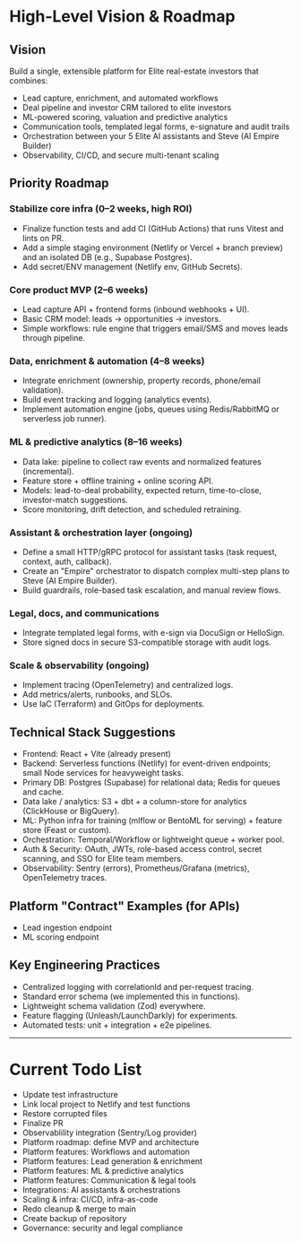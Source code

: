 # High-Level Vision & Roadmap

## Vision
Build a single, extensible platform for Elite real-estate investors that combines:
- Lead capture, enrichment, and automated workflows
- Deal pipeline and investor CRM tailored to elite investors
- ML-powered scoring, valuation and predictive analytics
- Communication tools, templated legal forms, e-signature and audit trails
- Orchestration between your 5 Elite AI assistants and Steve (AI Empire Builder)
- Observability, CI/CD, and secure multi-tenant scaling

## Priority Roadmap

### Stabilize core infra (0–2 weeks, high ROI)
- Finalize function tests and add CI (GitHub Actions) that runs Vitest and lints on PR.
- Add a simple staging environment (Netlify or Vercel + branch preview) and an isolated DB (e.g., Supabase Postgres).
- Add secret/ENV management (Netlify env, GitHub Secrets).

### Core product MVP (2–6 weeks)
- Lead capture API + frontend forms (inbound webhooks + UI).
- Basic CRM model: leads → opportunities → investors.
- Simple workflows: rule engine that triggers email/SMS and moves leads through pipeline.

### Data, enrichment & automation (4–8 weeks)
- Integrate enrichment (ownership, property records, phone/email validation).
- Build event tracking and logging (analytics events).
- Implement automation engine (jobs, queues using Redis/RabbitMQ or serverless job runner).

### ML & predictive analytics (8–16 weeks)
- Data lake: pipeline to collect raw events and normalized features (incremental).
- Feature store + offline training + online scoring API.
- Models: lead-to-deal probability, expected return, time-to-close, investor-match suggestions.
- Score monitoring, drift detection, and scheduled retraining.

### Assistant & orchestration layer (ongoing)
- Define a small HTTP/gRPC protocol for assistant tasks (task request, context, auth, callback).
- Create an "Empire" orchestrator to dispatch complex multi-step plans to Steve (AI Empire Builder).
- Build guardrails, role-based task escalation, and manual review flows.

### Legal, docs, and communications
- Integrate templated legal forms, with e-sign via DocuSign or HelloSign.
- Store signed docs in secure S3-compatible storage with audit logs.

### Scale & observability (ongoing)
- Implement tracing (OpenTelemetry) and centralized logs.
- Add metrics/alerts, runbooks, and SLOs.
- Use IaC (Terraform) and GitOps for deployments.

## Technical Stack Suggestions
- Frontend: React + Vite (already present)
- Backend: Serverless functions (Netlify) for event-driven endpoints; small Node services for heavyweight tasks.
- Primary DB: Postgres (Supabase) for relational data; Redis for queues and cache.
- Data lake / analytics: S3 + dbt + a column-store for analytics (ClickHouse or BigQuery).
- ML: Python infra for training (mlflow or BentoML for serving) + feature store (Feast or custom).
- Orchestration: Temporal/Workflow or lightweight queue + worker pool.
- Auth & Security: OAuth, JWTs, role-based access control, secret scanning, and SSO for Elite team members.
- Observability: Sentry (errors), Prometheus/Grafana (metrics), OpenTelemetry traces.

## Platform "Contract" Examples (for APIs)
- Lead ingestion endpoint
- ML scoring endpoint

## Key Engineering Practices
- Centralized logging with correlationId and per-request tracing.
- Standard error schema (we implemented this in functions).
- Lightweight schema validation (Zod) everywhere.
- Feature flagging (Unleash/LaunchDarkly) for experiments.
- Automated tests: unit + integration + e2e pipelines.

---

# Current Todo List

- Update test infrastructure
- Link local project to Netlify and test functions
- Restore corrupted files
- Finalize PR
- Observablility integration (Sentry/Log provider)
- Platform roadmap: define MVP and architecture
- Platform features: Workflows and automation
- Platform features: Lead generation & enrichment
- Platform features: ML & predictive analytics
- Platform features: Communication & legal tools
- Integrations: AI assistants & orchestrations
- Scaling & infra: CI/CD, infra-as-code
- Redo cleanup & merge to main
- Create backup of repository
- Governance: security and legal compliance
